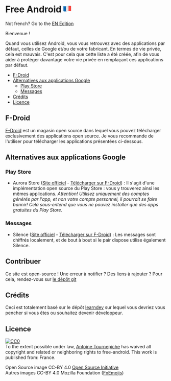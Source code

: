 # Free Android ![FR](https://raw.githubusercontent.com/AntoineJT/free-android/master/medias/franceflag.png)

Not french? Go to the [EN Edition](https://antoinejt.github.io/free-android/en)

Bienvenue !

Quand vous utilisez Android, vous vous retrouvez avec des applications par défaut, celles de Google et/ou de votre fabricant. En termes de vie privée, cela est mauvais.
C'est pour cela que cette liste a été créée, afin de vous aider à protéger davantage votre vie privée en remplaçant ces applications par défaut.

- [F-Droid](#f-droid)
- [Alternatives aux applications Google](#alternatives-aux-applications-google)
  - [Play Store](#play-store)
  - [Messages](#messages)
- [Crédits](#cr%C3%A9dits)
- [Licence](#licence)

## F-Droid

[F-Droid](https://f-droid.org) est un magasin open source dans lequel vous pouvez télécharger exclusivement des applications open source.
Je vous recommande de l'utiliser pour télécharger les applications présentées ci-dessous.

## Alternatives aux applications Google

### Play Store

* Aurora Store ([Site officiel](https://auroraoss.com/) - [Télécharger sur F-Droid](https://f-droid.org/app/com.aurora.store)) : Il s'agit d'une implémentation open source du Play Store : vous y trouverez ainsi les mêmes applications. *Attention! Utilisez uniquement des comptes générés par l'app, et non votre compte personnel, il pourrait se faire bannir! Cela sous-entend que vous ne pouvez installer que des apps gratuites du Play Store.*

### Messages

* Silence ([Site officiel](https://silence.im/) - [Télécharger sur F-Droid](https://f-droid.org/packages/org.smssecure.smssecure/)) : Les messages sont chiffrés localement, et de bout à bout si le pair dispose utilise également Silence.

## Contribuer

Ce site est open-source ! Une erreur à notifier ? Des liens à rajouter ? Pour cela, rendez-vous sur [le dépôt git](https://github.com/AntoineJT/free-android)

## Crédits

Ceci est totalement basé sur le dépôt [learndev](https://github.com/learndev-info/awesome-learning-dev-fr) sur lequel vous devriez vous pencher si vous êtes ou souhaitez devenir développeur.

## Licence

<p xmlns:dct="http://purl.org/dc/terms/" xmlns:vcard="http://www.w3.org/2001/vcard-rdf/3.0#">
  <a rel="license"
     href="http://creativecommons.org/publicdomain/zero/1.0/">
    <img src="https://licensebuttons.net/p/zero/1.0/88x31.png" style="border-style: none;" alt="CC0" />
  </a>
  <br />
  To the extent possible under law,
  <a rel="dct:publisher"
     href="https://github.com/AntoineJT/free-android">
    <span property="dct:title">Antoine Tournepiche</span></a>
  has waived all copyright and related or neighboring rights to
  <span property="dct:title">free-android</span>.
This work is published from:
<span property="vcard:Country" datatype="dct:ISO3166"
      content="FR" about="https://github.com/AntoineJT/free-android">
  France</span>.
</p>

Open Source image CC-BY 4.0 [Open Source Initiative](https://opensource.org/)<br>
Autres images CC-BY 4.0 Mozilla Foundation ([FxEmojis](https://github.com/mozilla/fxemoji))
